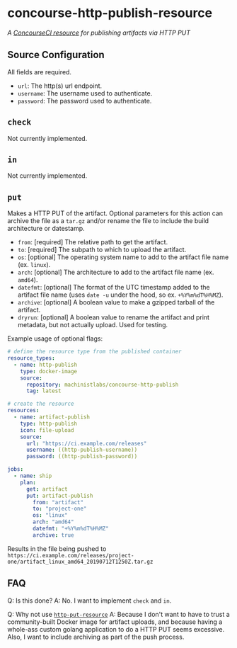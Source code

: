 # concourse-http-publish-resource

*A [ConcourseCI resource](https://concourse-ci.org/resource-types.html) for publishing artifacts via HTTP PUT*

## Source Configuration

All fields are required.

* `url`: The http(s) url endpoint.
* `username`: The username used to authenticate.
* `password`: The password used to authenticate.

## `check`

Not currently implemented.

## `in`

Not currently implemented.

## `put`

Makes a HTTP PUT of the artifact. Optional parameters for this action can archive the file as a `tar.gz` and/or rename the file to include the build architecture or datestamp.

* `from`: [required] The relative path to get the artifact.
* `to`: [required] The subpath to which to upload the artifact.
* `os`: [optional] The operating system name to add to the artifact file name (ex. `linux`).
* `arch`: [optional] The architecture to add to the artifact file name (ex. `amd64`).
* `datefmt`: [optional] The format of the UTC timestamp added to the artifact file name (uses `date -u` under the hood, so ex. `+%Y%m%dT%H%MZ`).
* `archive`: [optional] A boolean value to make a gzipped tarball of the artifact.
* `dryrun`: [optional] A boolean value to rename the artifact and print metadata, but not actually upload. Used for testing.


Example usage of optional flags:

```yaml
# define the resource type from the published container
resource_types:
  - name: http-publish
    type: docker-image
    source:
      repository: machinistlabs/concourse-http-publish
      tag: latest

# create the resource
resources:
  - name: artifact-publish
    type: http-publish
    icon: file-upload
    source:
      url: "https://ci.example.com/releases"
      username: ((http-publish-username))
      password: ((http-publish-password))

jobs:
  - name: ship
    plan:
      get: artifact
      put: artifact-publish
        from: "artifact"
        to: "project-one"
        os: "linux"
        arch: "amd64"
        datefmt: "+%Y%m%dT%H%MZ"
        archive: true
```

Results in the file being pushed to `https://ci.example.com/releases/project-one/artifact_linux_amd64_20190712T1250Z.tar.gz`


## FAQ

Q: Is this done?
A: No. I want to implement `check` and `in`.

Q: Why not use [`http-put-resource`](https://github.com/lorands/http-put-resource)
A: Because I don't want to have to trust a community-built Docker image for artifact uploads, and because having a whole-ass custom golang application to do a HTTP PUT seems excessive. Also, I want to include archiving as part of the push process.
